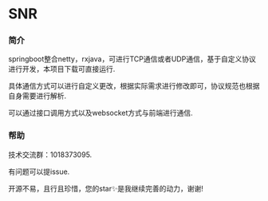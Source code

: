 SNR
==========

### 简介 ###

springboot整合netty，rxjava，可进行TCP通信或者UDP通信，基于自定义协议进行开发，本项目下载可直接运行.

具体通信方式可以进行自定义更改，根据实际需求进行修改即可，协议规范也根据自身需要进行解析.

可以通过接口调用方式以及websocket方式与前端进行通信.

### 帮助 ###
技术交流群：1018373095.

有问题可以提issue.

开源不易，且行且珍惜，您的star✨是我继续完善的动力，谢谢!



   
